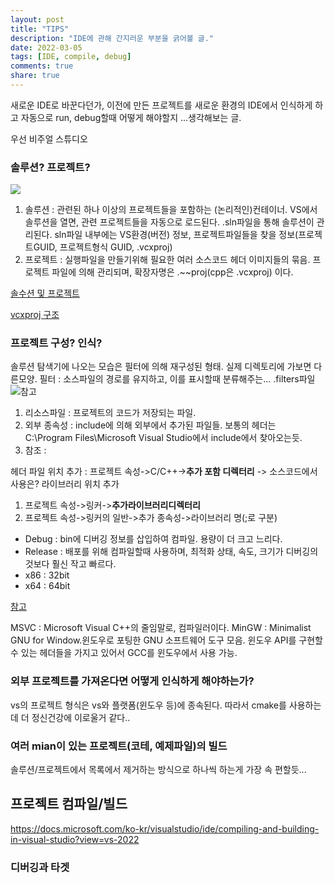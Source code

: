 ```yaml
---
layout: post
title: "TIPS"
description: "IDE에 관해 간지러운 부분을 긁어볼 글."
date: 2022-03-05
tags: [IDE, compile, debug]
comments: true
share: true
---
```

새로운 IDE로 바꾼다던가, 이전에 만든 프로젝트를 새로운 환경의 IDE에서 인식하게 하고 자동으로 run, debug할때 어떻게 해야할지 ...생각해보는 글.

우선 비주얼 스튜디오

### 솔루션? 프로젝트?
![](https://docs.microsoft.com/ko-kr/visualstudio/ide/media/solution-explorer-tool-window.png?view=vs-2022)
1. 솔루션 : 관련된 하나 이상의 프로젝트들을 포함하는 (논리적인)컨테이너. VS에서 솔루션을 열면, 관련 프로젝트들을 자동으로 로드된다. .sln파일을 통해 솔루션이 관리된다. sln파일 내부에는 VS환경(버전) 정보, 프로젝트파일들을 찾을 정보(프로젝트GUID, 프로젝트형식 GUID, .vcxproj)
2. 프로젝트 : 실행파일을 만들기위해 필요한 여러 소스코드 헤더 이미지들의 묶음. 프로젝트 파일에 의해 관리되며, 확장자명은 .~~proj(cpp은 .vcxproj) 이다.

[솔수션 및 프로젝트](https://docs.microsoft.com/ko-kr/visualstudio/ide/solutions-and-projects-in-visual-studio?view=vs-2022)

[vcxproj 구조](https://docs.microsoft.com/ko-kr/cpp/build/reference/vcxproj-file-structure?view=msvc-170)


### 프로젝트 구성? 인식?
솔루션 탐색기에 나오는 모습은 필터에 의해 재구성된 형태. 실제 디렉토리에 가보면 다른모양. 필터 : 소스파일의 경로를 유지하고, 이를 표시할때 분류해주는... .filters파일![참고](https://m.blog.naver.com/ruvendix/220886356855)
1. 리소스파일 : 프로젝트의 코드가 저장되는 파일.
2. 외부 종속성 : include에 의해 외부에서 추가된 파일들.
보통의 헤더는 C:\Program Files\Microsoft Visual Studio에서 include에서 찾아오는듯.
3. 참조 : 

헤더 파일 위치 추가 : 프로젝트 속성->C/C++->**추가 포함 디렉터리**
-> 소스코드에서 사용은?
라이브러리 위치 추가
1. 프로젝트 속성->링커->**추가라이브러리디렉터리**
2. 프로젝트 속성->링커의 일반->추가 종속성->라이브러리 명(;로 구분)

- Debug : bin에 디버깅 정보를 삽입하여 컴파일. 용량이 더 크고 느리다.
- Release : 배포를 위해 컴파일할때 사용하며, 최적화 상태, 속도, 크기가 디버깅의 것보다 훨신 작고 빠르다.
- x86 : 32bit
- x64 : 64bit

[참고](https://killsia.tistory.com/entry/debug-release-%EB%AA%A8%EB%93%9C%EC%9D%98-%EC%B0%A8%EC%9D%B4%EC%A0%90%EA%B3%BC-%EB%B0%B0%ED%8F%AC)

MSVC : Microsoft Visual C++의 줄임말로, 컴파일러이다.
MinGW : Minimalist GNU for Window.윈도우로 포팅한 GNU 소프트웨어 도구 모음. 윈도우 API를 구현할수 있는 헤더들을 가지고 있어서 GCC를 윈도우에서 사용 가능.

### 외부 프로젝트를 가져온다면 어떻게 인식하게 해야하는가?
vs의 프로젝트 형식은 vs와 플랫폼(윈도우 등)에 종속된다. 따라서 cmake를 사용하는데 더 정신건강에 이로울거 같다..

### 여러 mian이 있는 프로젝트(코테, 예제파일)의 빌드
솔루션/프로젝트에서 목록에서 제거하는 방식으로 하나씩 하는게 가장 속 편할듯...

## 프로젝트 컴파일/빌드
https://docs.microsoft.com/ko-kr/visualstudio/ide/compiling-and-building-in-visual-studio?view=vs-2022


### 디버깅과 타겟

